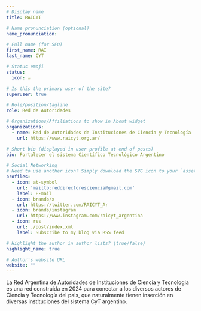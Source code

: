 ```yaml
---
# Display name
title: RAICYT

# Name pronunciation (optional)
name_pronunciation: 

# Full name (for SEO)
first_name: RAI
last_name: CYT

# Status emoji
status:
  icon: ☕️

# Is this the primary user of the site?
superuser: true

# Role/position/tagline
role: Red de Autoridades

# Organizations/Affiliations to show in About widget
organizations:
  - name: Red de Autoridades de Instituciones de Ciencia y Tecnología
    url: https://www.raicyt.org.ar/

# Short bio (displayed in user profile at end of posts)
bio: Fortalecer el sistema Científico Tecnológico Argentino

# Social Networking
# Need to use another icon? Simply download the SVG icon to your `assets/media/icons/` folder.
profiles:
  - icon: at-symbol
    url: 'mailto:reddirectoresciencia@gmail.com'
    label: E-mail 
  - icon: brands/x
    url: https://twitter.com/RAICYT_Ar
  - icon: brands/instagram
    url: https://www.instagram.com/raicyt_argentina
  - icon: rss
    url: ./post/index.xml
    label: Subscribe to my blog via RSS feed

# Highlight the author in author lists? (true/false)
highlight_name: true

# Author's website URL
website: ""
---
```


La Red Argentina de Autoridades de Instituciones de Ciencia y Tecnologia es una red construida en 2024 para conectar a los diversos actores de Ciencia y Tecnología del pais, que naturalmente tienen inserción en diversas instituciones del sistema CyT argentino. 
